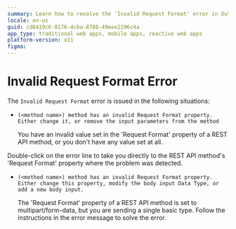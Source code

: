 ```yaml
---
summary: Learn how to resolve the 'Invalid Request Format' error in OutSystems 11 (O11) by adjusting REST API method properties or input parameters.
locale: en-us
guid: cd6419c6-8176-4cba-8788-49eee2196c4a
app_type: traditional web apps, mobile apps, reactive web apps
platform-version: o11
figma:
---
```


# Invalid Request Format Error

The `Invalid Request Format` error is issued in the following situations:

* `(<method name>) method has an invalid Request Format property. Either change it, or remove the input parameters from the method`
  
    You have an invalid value set in the 'Request Format' property of a REST API method, or you don't have any value set at all.

Double-click on the error line to take you directly to the REST API method's 'Request Format' property where the problem was detected.

* `(<method name>) method has an invalid Request Format property. Either change this property, modify the body input Data Type, or add a new body input.`

    The 'Request Format' property of a REST API method is set to multipart/form-data, but you are sending a single basic type. Follow the instructions in the error message to solve the error.
